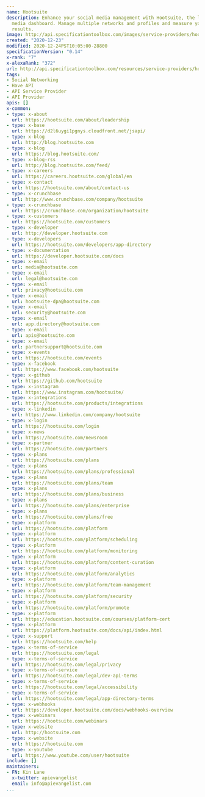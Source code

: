 ```yaml
---
name: Hootsuite
description: Enhance your social media management with Hootsuite, the leading social
  media dashboard. Manage multiple networks and profiles and measure your campaign
  results.
image: http://api.specificationtoolbox.com/images/service-providers/hootsuite.jpg
created: "2020-12-23"
modified: 2020-12-24PST10:05:00-28800
specificationVersion: "0.14"
x-rank: "7"
x-alexaRank: "372"
url: http://api.specificationtoolbox.com/resources/service-providers/hootsuite/
tags:
- Social Networking
- Have API
- API Service Provider
- API Provider
apis: []
x-common:
- type: x-about
  url: https://hootsuite.com/about/leadership
- type: x-base
  url: https://d2l6uygi1pgnys.cloudfront.net/jsapi/
- type: x-blog
  url: http://blog.hootsuite.com
- type: x-blog
  url: https://blog.hootsuite.com/
- type: x-blog-rss
  url: http://blog.hootsuite.com/feed/
- type: x-careers
  url: https://careers.hootsuite.com/global/en
- type: x-contact
  url: https://hootsuite.com/about/contact-us
- type: x-crunchbase
  url: http://www.crunchbase.com/company/hootsuite
- type: x-crunchbase
  url: https://crunchbase.com/organization/hootsuite
- type: x-customers
  url: https://hootsuite.com/customers
- type: x-developer
  url: http://developer.hootsuite.com
- type: x-developers
  url: https://hootsuite.com/developers/app-directory
- type: x-documentation
  url: https://developer.hootsuite.com/docs
- type: x-email
  url: media@hootsuite.com
- type: x-email
  url: legal@hootsuite.com
- type: x-email
  url: privacy@hootsuite.com
- type: x-email
  url: hootsuite-dpa@hootsuite.com
- type: x-email
  url: security@hootsuite.com
- type: x-email
  url: app.directory@hootsuite.com
- type: x-email
  url: apis@hootsuite.com
- type: x-email
  url: partnersupport@hootsuite.com
- type: x-events
  url: https://hootsuite.com/events
- type: x-facebook
  url: https://www.facebook.com/hootsuite
- type: x-github
  url: https://github.com/hootsuite
- type: x-instagram
  url: https://www.instagram.com/hootsuite/
- type: x-integrations
  url: https://hootsuite.com/products/integrations
- type: x-linkedin
  url: https://www.linkedin.com/company/hootsuite
- type: x-login
  url: https://hootsuite.com/login
- type: x-news
  url: https://hootsuite.com/newsroom
- type: x-partner
  url: https://hootsuite.com/partners
- type: x-plans
  url: https://hootsuite.com/plans
- type: x-plans
  url: https://hootsuite.com/plans/professional
- type: x-plans
  url: https://hootsuite.com/plans/team
- type: x-plans
  url: https://hootsuite.com/plans/business
- type: x-plans
  url: https://hootsuite.com/plans/enterprise
- type: x-plans
  url: https://hootsuite.com/plans/free
- type: x-platform
  url: https://hootsuite.com/platform
- type: x-platform
  url: https://hootsuite.com/platform/scheduling
- type: x-platform
  url: https://hootsuite.com/platform/monitoring
- type: x-platform
  url: https://hootsuite.com/platform/content-curation
- type: x-platform
  url: https://hootsuite.com/platform/analytics
- type: x-platform
  url: https://hootsuite.com/platform/team-management
- type: x-platform
  url: https://hootsuite.com/platform/security
- type: x-platform
  url: https://hootsuite.com/platform/promote
- type: x-platform
  url: https://education.hootsuite.com/courses/platform-cert
- type: x-platform
  url: https://platform.hootsuite.com/docs/api/index.html
- type: x-support
  url: https://hootsuite.com/help
- type: x-terms-of-service
  url: https://hootsuite.com/legal
- type: x-terms-of-service
  url: https://hootsuite.com/legal/privacy
- type: x-terms-of-service
  url: https://hootsuite.com/legal/dev-api-terms
- type: x-terms-of-service
  url: https://hootsuite.com/legal/accessibility
- type: x-terms-of-service
  url: https://hootsuite.com/legal/app-directory-terms
- type: x-webhooks
  url: https://developer.hootsuite.com/docs/webhooks-overview
- type: x-webinars
  url: https://hootsuite.com/webinars
- type: x-website
  url: http://hootsuite.com
- type: x-website
  url: https://hootsuite.com
- type: x-youtube
  url: https://www.youtube.com/user/hootsuite
include: []
maintainers:
- FN: Kin Lane
  x-twitter: apievangelist
  email: info@apievangelist.com
...
```

